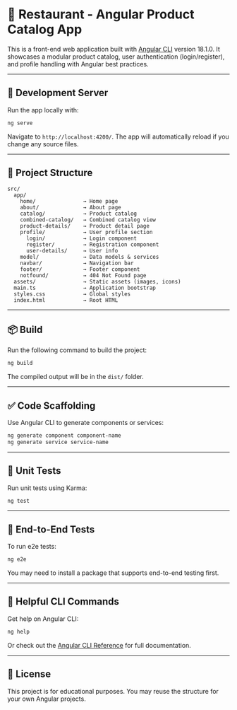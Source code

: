 # 🧪 Restaurant - Angular Product Catalog App

This is a front-end web application built with [Angular CLI](https://github.com/angular/angular-cli) version 18.1.0. It showcases a modular product catalog, user authentication (login/register), and profile handling with Angular best practices.

---

## 🚀 Development Server

Run the app locally with:

```bash
ng serve
```

Navigate to `http://localhost:4200/`. The app will automatically reload if you change any source files.

---

## 📁 Project Structure

```
src/
  app/
    home/               → Home page
    about/              → About page
    catalog/            → Product catalog
    combined-catalog/   → Combined catalog view
    product-details/    → Product detail page
    profile/            → User profile section
      login/            → Login component
      register/         → Registration component
      user-details/     → User info
    model/              → Data models & services
    navbar/             → Navigation bar
    footer/             → Footer component
    notfound/           → 404 Not Found page
  assets/               → Static assets (images, icons)
  main.ts               → Application bootstrap
  styles.css            → Global styles
  index.html            → Root HTML
```

---

## 📦 Build

Run the following command to build the project:

```bash
ng build
```

The compiled output will be in the `dist/` folder.

---

## ✅ Code Scaffolding

Use Angular CLI to generate components or services:

```bash
ng generate component component-name
ng generate service service-name
```

---

## 🧪 Unit Tests

Run unit tests using Karma:

```bash
ng test
```

---

## 🧪 End-to-End Tests

To run e2e tests:

```bash
ng e2e
```

You may need to install a package that supports end-to-end testing first.

---

## 🧰 Helpful CLI Commands

Get help on Angular CLI:

```bash
ng help
```

Or check out the [Angular CLI Reference](https://angular.dev/tools/cli) for full documentation.

---

## 📜 License

This project is for educational purposes. You may reuse the structure for your own Angular projects.
